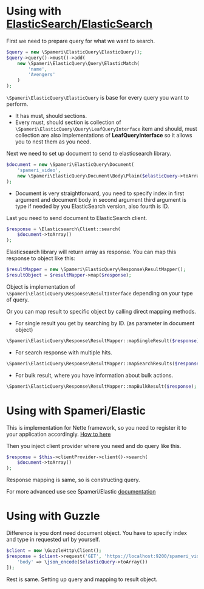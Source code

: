 # Using with [ElasticSearch/ElasticSearch](https://github.com/elastic/elasticsearch-php)
First we need to prepare query for what we want to search.

```php
$query = new \Spameri\ElasticQuery\ElasticQuery();
$query->query()->must()->add(
	new \Spameri\ElasticQuery\Query\ElasticMatch(
		'name',
		'Avengers'
	)
);
```

`\Spameri\ElasticQuery\ElasticQuery` is base for every query you want to perform. 
- It has must, should sections.
- Every must, should section is collection of `\Spameri\ElasticQuery\Query\LeafQueryInterface` 
item and should, must collection are also implementations of **LeafQueryInterface** so it allows you to nest them as you need.

Next we need to set up document to send to elasticsearch library.
```php
$document = new \Spameri\ElasticQuery\Document(
	'spameri_video',
	new \Spameri\ElasticQuery\Document\Body\Plain($elasticQuery->toArray())
);
```
- Document is very straightforward, you need to specify index in first argument and document body in second argument
third argument is type if needed by you ElasticSearch version, also fourth is ID.

Last you need to send document to ElasticSearch client.
```php
$response = \Elasticsearch\Client::search(
	$document->toArray()
);
```

Elasticsearch library will return array as response. You can map this response to object like this:
```php
$resultMapper = new \Spameri\ElasticQuery\Response\ResultMapper();
$resultObject = $resultMapper->map($response);
```
Object is implementation of `\Spameri\ElasticQuery\Response\ResultInterface` depending on your type of query.

Or you can map result to specific object by calling direct mapping methods.
- For single result you get by searching by ID. (as parameter in document object)
```php
\Spameri\ElasticQuery\Response\ResultMapper::mapSingleResult($response);
```
- For search response with multiple hits.
```php
\Spameri\ElasticQuery\Response\ResultMapper::mapSearchResults($response);
```
- For bulk result, where you have information about bulk actions.
```php
\Spameri\ElasticQuery\Response\ResultMapper::mapBulkResult($response);
```

# Using with Spameri/Elastic
This is implementation for Nette framework, so you need to register it to your application accordingly.
[How to here](https://github.com/Spameri/Elastic/blob/master/doc/01_intro.md#1-config-elasticsearch)

Then you inject client provider where you need and do query like this.
```php
$response = $this->clientProvider->client()->search(
	$document->toArray()
);
```
Response mapping is same, so is constructing query.

For more advanced use see Spameri/Elastic [documentation](https://github.com/Spameri/Elastic/blob/master/doc/01_intro.md)

# Using with Guzzle
Difference is you dont need document object. You have to specify index and type in requested url by yourself. 
```php
$client = new \GuzzleHttp\Client();
$response = $client->request('GET', 'https://localhost:9200/spameri_video/_search', [
	'body' => \json_encode($elasticQuery->toArray())
]);
```
Rest is same. Setting up query and mapping to result object.
